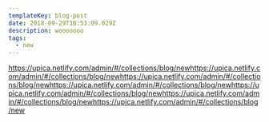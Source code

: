 ```yaml
---
templateKey: blog-post
date: 2018-09-29T16:53:09.029Z
description: wooooooo
tags:
  - new
---
```

https://upica.netlify.com/admin/#/collections/blog/newhttps://upica.netlify.com/admin/#/collections/blog/newhttps://upica.netlify.com/admin/#/collections/blog/newhttps://upica.netlify.com/admin/#/collections/blog/newhttps://upica.netlify.com/admin/#/collections/blog/newhttps://upica.netlify.com/admin/#/collections/blog/newhttps://upica.netlify.com/admin/#/collections/blog/new

